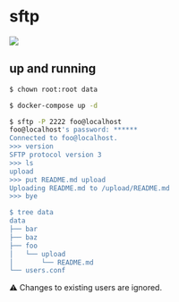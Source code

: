 sftp
====

![](https://raw.githubusercontent.com/atmoz/sftp/master/openssh.png)

## up and running

```bash
$ chown root:root data

$ docker-compose up -d

$ sftp -P 2222 foo@localhost
foo@localhost's password: ******
Connected to foo@localhost.
>>> version
SFTP protocol version 3
>>> ls
upload
>>> put README.md upload
Uploading README.md to /upload/README.md
>>> bye

$ tree data
data
├── bar
├── baz
├── foo
│   └── upload
│       └── README.md
└── users.conf
```

:warning: Changes to existing users are ignored.
